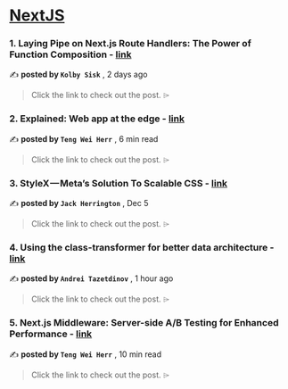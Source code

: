 
<h1><a href=https://medium.com/tag/nextjs/recommended target="_blank" rel="noopener noreferrer">NextJS</a></h1>
<h3>1. Laying Pipe on Next.js Route Handlers: The Power of Function Composition - <a href=https://medium.com/udacity-engineering/laying-pipe-on-next-js-route-handlers-the-power-of-function-composition-2a2b5de7f7f4?source=tag_recommended_feed---------0-84----------nextjs----------959609b6_15af_43ee_93db_c464493c315b------- target="_blank" rel="noopener noreferrer">link</a></h3>

✍️ **posted by `Kolby Sisk`** <date> , 2 days ago</date>

<blockquote>Click the link to check out the post. ⌲</blockquote>

<h3>2. Explained: Web app at the edge - <a href=https://medium.com/gitconnected/explained-web-app-at-the-edge-fb391985a0a5?source=tag_recommended_feed---------1-107----------nextjs----------959609b6_15af_43ee_93db_c464493c315b------- target="_blank" rel="noopener noreferrer">link</a></h3>

✍️ **posted by `Teng Wei Herr`** <date> , 6 min read</date>

<blockquote>Click the link to check out the post. ⌲</blockquote>

<h3>3. StyleX — Meta’s Solution To Scalable CSS - <a href=https://medium.com/@jherr2020/stylex-metas-solution-to-scalable-css-0e06972d9bc4?source=tag_recommended_feed---------2-85----------nextjs----------959609b6_15af_43ee_93db_c464493c315b------- target="_blank" rel="noopener noreferrer">link</a></h3>

✍️ **posted by `Jack Herrington`** <date> , Dec 5</date>

<blockquote>Click the link to check out the post. ⌲</blockquote>

<h3>4. Using the class-transformer for better data architecture - <a href=https://medium.com/@coder_in_austria/using-the-class-transformer-for-better-data-architecture-87448f74037a?source=tag_recommended_feed---------3-84----------nextjs----------959609b6_15af_43ee_93db_c464493c315b------- target="_blank" rel="noopener noreferrer">link</a></h3>

✍️ **posted by `Andrei Tazetdinov`** <date> , 1 hour ago</date>

<blockquote>Click the link to check out the post. ⌲</blockquote>

<h3>5. Next.js Middleware: Server-side A/B Testing for Enhanced Performance - <a href=https://medium.com/gitconnected/next-js-middleware-server-side-a-b-testing-for-enhanced-performance-f13ed0aa0b40?source=tag_recommended_feed---------4-107----------nextjs----------959609b6_15af_43ee_93db_c464493c315b------- target="_blank" rel="noopener noreferrer">link</a></h3>

✍️ **posted by `Teng Wei Herr`** <date> , 10 min read</date>

<blockquote>Click the link to check out the post. ⌲</blockquote>

